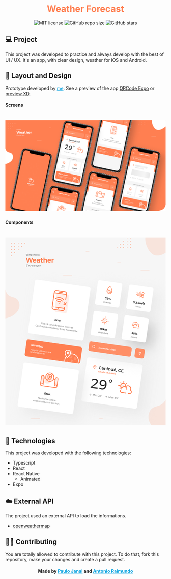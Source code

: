 <!-- # ![Home image](.images/home.png) -->

>

<h1 style="color: #FF7F51" align="center">
    Weather Forecast
</h1>
<p align="center">
  <img alt="MIT license" src="https://img.shields.io/github/license/paulojanai/weather-forecast-app">
  <img alt="GitHub repo size" src="https://img.shields.io/github/repo-size/paulojanai/weather-forecast-app">
  <img alt="GitHub stars" src="https://img.shields.io/github/stars/paulojanai/weather-forecast-app">
</p>

>

## 💻 Project

This project was developed to practice and always develop with the best of UI / UX. It's an app, with clear design, weather for iOS and Android.

>

## 🔖 Layout and Design

Prototype developed by <a href="https://www.linkedin.com/in/paulojanai/" style="color: #00a0df" target="_blank">me</a>. See a preview of the app [QRCode Expo](https://expo.io/@paulojanai/weather-forecast-app) or [preview XD](https://adobe.ly/2ZFgOSS).

#### Screens

# ![Home image](.images/post_1.png)

#### Components

# ![Home image](.images/post_2.png)

>

## 🚀 Technologies

This project was developed with the following technologies:

- Typescript
- React
- React Native
  - Animated
- Expo

>

## ☁️ External API

The project used an external API to load the informations.

- [openweathermap](https://openweathermap.org/api)

>

## 👊🏼 Contributing

You are totally allowed to contribute with this project. To do that, fork this repository, make your changes and create a pull request.

> >

<h4 align="center">
    Made by <a href="https://www.linkedin.com/in/paulojanai/" style="color: #00a0df" target="_blank">Paulo Janai</a> and <a href="https://www.linkedin.com/in/antoniorrm/" style="color: #00a0df" target="_blank">Antonio Raimundo</a> 
</h4>

